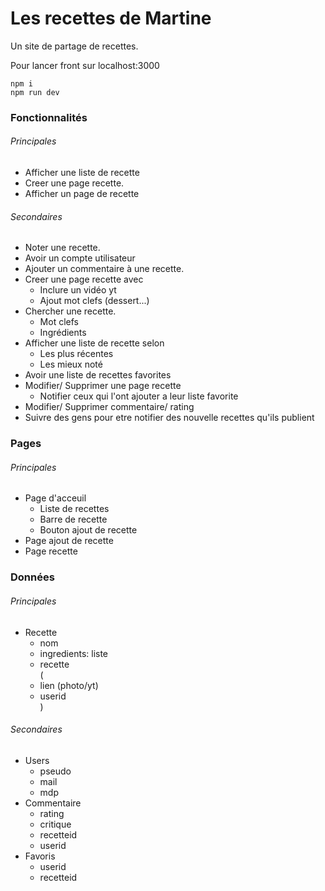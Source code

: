 # Les recettes de Martine

Un site de partage de recettes.  

Pour lancer front sur localhost:3000
```
npm i
npm run dev
```


### Fonctionnalités

###### Principales
- Afficher une liste de recette
- Creer une page recette.
- Afficher un page de recette

###### Secondaires

- Noter une recette.
- Avoir un compte utilisateur
- Ajouter un commentaire à une recette.
- Creer une page recette avec
  - Inclure un vidéo yt
  - Ajout mot clefs (dessert...)
- Chercher une recette.
  - Mot clefs
  - Ingrédients
- Afficher une liste de recette selon
  - Les plus récentes
  - Les mieux noté
- Avoir une liste de recettes favorites
- Modifier/ Supprimer une page recette
  - Notifier ceux qui l'ont ajouter a leur liste favorite
- Modifier/ Supprimer commentaire/ rating
- Suivre des gens pour etre notifier des nouvelle recettes qu'ils publient

### Pages

###### Principales

- Page d'acceuil
  - Liste de recettes
  - Barre de recette
  - Bouton ajout de recette
- Page ajout de recette
- Page recette


### Données



###### Principales

- Recette
  - nom
  - ingredients: liste
  - recette  
  (
  - lien (photo/yt)
  - userid  
  )
  
###### Secondaires

- Users
  - pseudo
  - mail
  - mdp
- Commentaire
  - rating
  - critique
  - recetteid
  - userid
- Favoris
  - userid
  - recetteid
